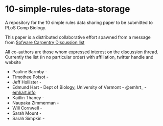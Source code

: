 # 10-simple-rules-data-storage
A repository for the 10 simple rules data sharing paper to be submitted to PLoS Comp Biology. 

This paper is a distributed collaborative effort spawned from a message from [Sofware Carpentry Discussion list](http://lists.software-carpentry.org/mailman/listinfo/discuss_lists.software-carpentry.org)

All co-authors are those whom expressed interest on the discussion thread.  Currently the list (in no particular order) with affiliation, twitter handle and website

* Pauline Barmby - 
* Timothee Poisot -
* Jeff Hollister - 
* Edmund Hart - Dept of Biology, University of Vermont - @emhrt_ - [emhart.info](http://emhart.info) 
* Kaitlin Thaney - 
* Naupaka Zimmerman - 
* Will Cornwell - 
* Sarah Mount - 
* Sarah Simpkin - 


